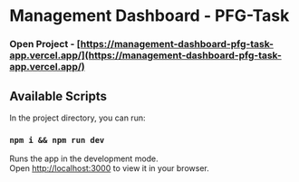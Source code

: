 # Management Dashboard - PFG-Task

### Open Project - [https://management-dashboard-pfg-task-app.vercel.app/](https://management-dashboard-pfg-task-app.vercel.app/)

## Available Scripts

In the project directory, you can run:

### `npm i && npm run dev`

Runs the app in the development mode.\
Open [http://localhost:3000](http://localhost:3000) to view it in your browser.
